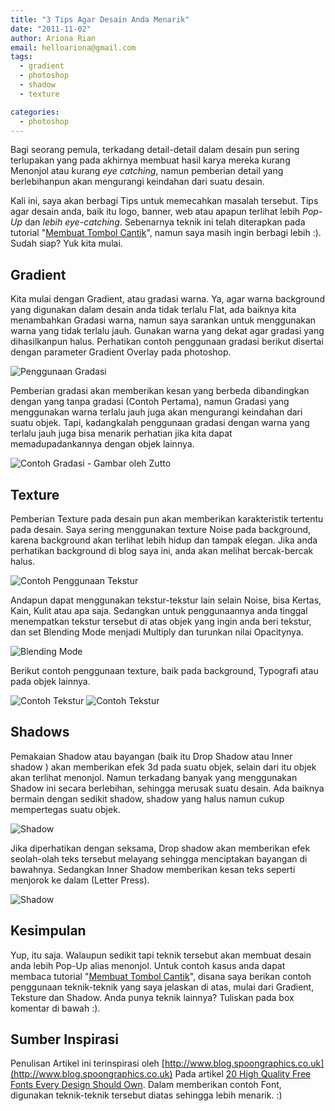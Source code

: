 ```yaml
---
title: "3 Tips Agar Desain Anda Menarik"
date: "2011-11-02"
author: Ariona Rian
email: helloariona@gmail.com
tags: 
  - gradient
  - photoshop
  - shadow
  - texture

categories: 
  - photoshop
---
```


Bagi seorang pemula, terkadang detail-detail dalam desain pun sering terlupakan yang pada akhirnya membuat hasil karya mereka kurang Menonjol atau kurang _eye catching_, namun pemberian detail yang berlebihanpun akan mengurangi keindahan dari suatu desain.

Kali ini, saya akan berbagi Tips untuk memecahkan masalah tersebut. Tips agar desain anda, baik itu logo, banner, web atau apapun terlihat lebih _Pop-Up_ dan _lebih eye-catching_. Sebenarnya teknik ini telah diterapkan pada tutorial "[Membuat Tombol Cantik](/2011/04/membuat-tombol-cantik/)", namun saya masih ingin berbagi lebih :). Sudah siap? Yuk kita mulai.

## Gradient

Kita mulai dengan Gradient, atau gradasi warna. Ya, agar warna background yang digunakan dalam desain anda tidak terlalu Flat, ada baiknya kita menambahkan Gradasi warna, namun saya sarankan untuk menggunakan warna yang tidak terlalu jauh. Gunakan warna yang dekat agar gradasi yang dihasilkanpun halus. Perhatikan contoh penggunaan gradasi berikut disertai dengan parameter Gradient Overlay pada photoshop.

![Penggunaan Gradasi](/assets/img/gradient.jpg)

Pemberian gradasi akan memberikan kesan yang berbeda dibandingkan dengan yang tanpa gradasi (Contoh Pertama), namun Gradasi yang menggunakan warna terlalu jauh juga akan mengurangi keindahan dari suatu objek. Tapi, kadangkalah penggunaan gradasi dengan warna yang terlalu jauh juga bisa menarik perhatian jika kita dapat memadupadankannya dengan objek lainnya.

![Contoh Gradasi - Gambar oleh Zutto](/assets/img/Contoh-Gradient.jpg)

## Texture

Pemberian Texture pada desain pun akan memberikan karakteristik tertentu pada desain. Saya sering menggunakan texture Noise pada background, karena background akan terlihat lebih hidup dan tampak elegan. Jika anda perhatikan background di blog saya ini, anda akan melihat bercak-bercak halus.

![Contoh Penggunaan Tekstur](/assets/img/teksture.jpg)

Andapun dapat menggunakan tekstur-tekstur lain selain Noise, bisa Kertas, Kain, Kulit atau apa saja. Sedangkan untuk penggunaannya anda tinggal menempatkan tekstur tersebut di atas objek yang ingin anda beri tekstur, dan set Blending Mode menjadi Multiply dan turunkan nilai Opacitynya.

![Blending Mode](/assets/img/blendingmode.jpg)

Berikut contoh penggunaan texture, baik pada background, Typografi atau pada objek lainnya.

![Contoh Tekstur](/assets/img/contoh-tekstur.png) ![Contoh Tekstur](/assets/img/contoh-tekstur-2.jpg)

## Shadows

Pemakaian Shadow atau bayangan (baik itu Drop Shadow atau Inner shadow ) akan memberikan efek 3d pada suatu objek, selain dari itu objek akan terlihat menonjol. Namun terkadang banyak yang menggunakan Shadow ini secara berlebihan, sehingga merusak suatu desain. Ada baiknya bermain dengan sedikit shadow, shadow yang halus namun cukup mempertegas suatu objek.

![Shadow](/assets/img/shadow.jpg)

Jika diperhatikan dengan seksama, Drop shadow akan memberikan efek seolah-olah teks tersebut melayang sehingga menciptakan bayangan di bawahnya. Sedangkan Inner Shadow memberikan kesan teks seperti menjorok ke dalam (Letter Press).

![Shadow](/assets/img/shadow-2.jpg)

## Kesimpulan

Yup, itu saja. Walaupun sedikit tapi teknik tersebut akan membuat desain anda lebih Pop-Up alias menonjol. Untuk contoh kasus anda dapat membaca tutorial "[Membuat Tombol Cantik](/2011/04/membuat-tombol-cantik/ "Membuat Tombol Cantik")", disana saya berikan contoh penggunaan teknik-teknik yang saya jelaskan di atas, mulai dari Gradient, Teksture dan Shadow. Anda punya teknik lainnya? Tuliskan pada box komentar di bawah :).

## Sumber Inspirasi

Penulisan Artikel ini terinspirasi oleh [http://www.blog.spoongraphics.co.uk](http://www.blog.spoongraphics.co.uk) Pada artikel [20 High Quality Free Fonts Every Design Should Own](http://www.blog.spoongraphics.co.uk/articles/20-high-quality-free-fonts-every-design-should-own). Dalam memberikan contoh Font, digunakan teknik-teknik tersebut diatas sehingga lebih menarik. :)
